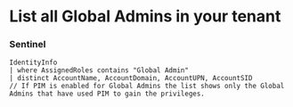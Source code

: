 # List all Global Admins in your tenant

### Sentinel

```
IdentityInfo
| where AssignedRoles contains "Global Admin"
| distinct AccountName, AccountDomain, AccountUPN, AccountSID
// If PIM is enabled for Global Admins the list shows only the Global Admins that have used PIM to gain the privileges.
```